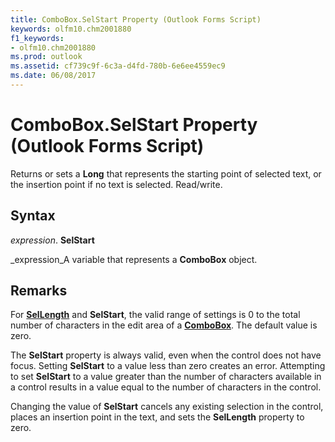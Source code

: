 ```yaml
---
title: ComboBox.SelStart Property (Outlook Forms Script)
keywords: olfm10.chm2001880
f1_keywords:
- olfm10.chm2001880
ms.prod: outlook
ms.assetid: cf739c9f-6c3a-d4fd-780b-6e6ee4559ec9
ms.date: 06/08/2017
---
```



# ComboBox.SelStart Property (Outlook Forms Script)

Returns or sets a  **Long** that represents the starting point of selected text, or the insertion point if no text is selected. Read/write.


## Syntax

 _expression_. **SelStart**

 _expression_A variable that represents a  **ComboBox** object.


## Remarks

For  **[SelLength](combobox-sellength-property-outlook-forms-script.md)** and **SelStart**, the valid range of settings is 0 to the total number of characters in the edit area of a  **[ComboBox](combobox-object-outlook-forms-script.md)**. The default value is zero.

The  **SelStart** property is always valid, even when the control does not have focus. Setting **SelStart** to a value less than zero creates an error. Attempting to set **SelStart** to a value greater than the number of characters available in a control results in a value equal to the number of characters in the control.

Changing the value of  **SelStart** cancels any existing selection in the control, places an insertion point in the text, and sets the **SelLength** property to zero.


